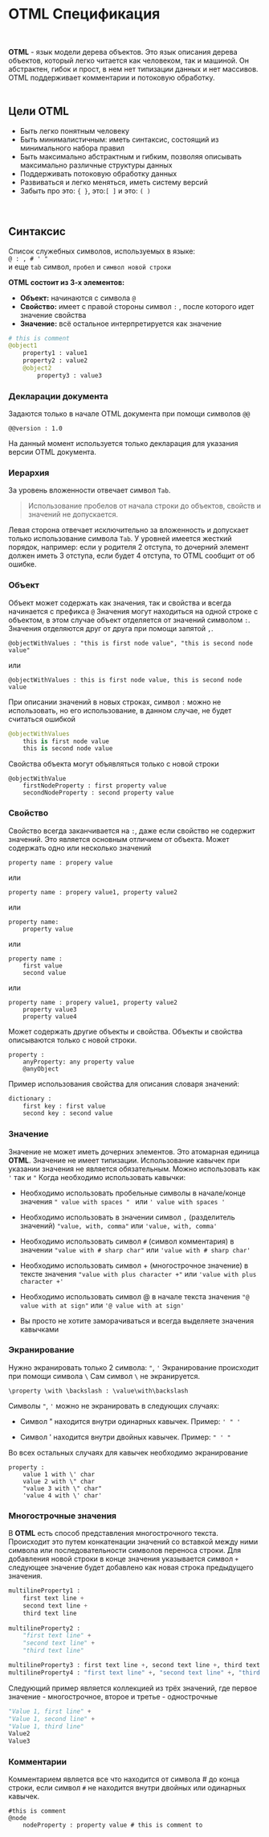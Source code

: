 
# OTML Спецификация

<br/>

**OTML** - язык модели дерева объектов.
Это язык описания дерева объектов, который легко читается как человеком, так и машиной. Он абстрактен, гибок и прост, в нем нет типизации данных и нет массивов. OTML поддерживает комментарии и потоковую обработку.
<br/><br/>

## Цели OTML
 - Быть легко понятным человеку
 - Быть минималистичным: иметь синтаксис, состоящий из минимального набора правил
 - Быть максимально абстрактным и гибким, позволяя описывать максимально различные структуры данных
 - Поддерживать потоковую обработку данных
 - Развиваться и легко меняться, иметь систему версий
 - Забыть про это: `{ }`, это:`[ ]` и это: `( )`
<br/>

## Синтаксис

Список служебных символов, используемых в языке: <br/>
`@ : , # ' "  `<br/>
и  еще `tab` символ, `пробел`  и `символ новой строки`

**OTML состоит из 3-х элементов:**

- **Объект:** начинаются с символа `@`
- **Свойство:** имеет с правой стороны символ `:` , после которого идет значение свойства
- **Значение:** всё остальное интерпретируется как значение

```py
# this is comment
@object1
	property1 : value1
	property2 : value2
	@object2
		property3 : value3
```

### Декларации документа

Задаются только в начале OTML документа при помощи символов `@@`

```
@@version : 1.0
```
На данный момент используется только декларация для указания версии OTML документа.

### Иерархия

За уровень вложенности отвечает символ `Tab`. 
> Использование пробелов от начала строки до объектов, свойств и значений не допускается.

Левая сторона отвечает исключительно за вложенность и допускает только использование символа `Tab`. У уровней имеется жесткий порядок, например:
если у родителя 2 отступа, то дочерний элемент должен иметь 3 отступа, если будет 4 отступа, то OTML сообщит от об ошибке.


### Объект

Объект может содержать как значения, так и свойства и всегда начинается с префикса `@`
Значения могут находиться на одной строке с объектом, в этом случае объект отделяется от значений символом `:`.
Значения отделяются друг от друга при помощи запятой `,`.

```
@objectWithValues : "this is first node value", "this is second node value"
```
или
```
@objectWithValues : this is first node value, this is second node value
```
При описании значений в новых строках, символ `:` можно не использовать, но его использование, в данном случае, не будет считаться ошибкой

```py
@objectWithValues
	this is first node value
	this is second node value
```
Свойства объекта могут объявляться только с новой строки
```
@objectWithValue
	firstNodeProperty : first property value
	secondNodeProperty : second property value
```


### Свойство

Свойство всегда заканчивается на `:`, даже если свойство не содержит значений.
Это является основным отличием от объекта.
Может содержать одно или несколько значений

```
property name : propery value
```
или
```
property name : propery value1, property value2
```
или
```
property name:
	property value
```
или
```
property name :
	first value
	second value
```
или
```
property name : propery value1, property value2
	property value3
	property value4
```

Может содержать другие объекты и свойства.
Объекты и свойства описываются только с новой строки.

```
property :
	anyProperty: any property value
	@anyObject
```
Пример использования свойства для описания словаря значений:

```py
dictionary :
	first key : first value
	second key : second value
```


### Значение

Значение не может иметь дочерних элементов. Это атомарная единица **OTML**.
Значение не имеет типизации. Использование кавычек при указании значения не является обязательным.
Можно использовать как  `'` так и `"`
Когда необходимо использовать кавычки:

 - Необходимо использовать пробельные символы в начале/конце значения 
 ```" value with spaces " ```
 или 
 ```' value with spaces '```

 - Необходимо использовать в значении символ `,` (разделитель значений)
```"value, with, comma"``` 
или 
```'value, with, comma'```

- Необходимо использовать символ `#` (символ комментария) в значении
```"value with # sharp char"```
или 
```'value with # sharp char'```

-  Необходимо использовать символ + (многострочное значение) в тексте значения
```"value with plus character +"```
или
```'value with plus character +'```

-  Необходимо использовать символ @ в начале текста значения
```"@ value with at sign"```
или
```'@ value with at sign'```

- Вы просто не хотите заморачиваться и всегда выделяете значения кавычками



### Экранирование

Нужно экранировать только 2 символа: `"`, `'`
Экранирование происходит при помощи символа  `\`
Сам символ `\` не экранируется.

```
\property \with \backslash : \value\with\backslash
```
Символы `"`, `'` можно не экранировать в следующих случаях:
- Символ  " находится внутри одинарных кавычек. Пример:  ```' " '```

- Символ  ' находится внутри двойных кавычек. Пример: ```" ' "```

Во всех остальных случаях для кавычек необходимо экранирование

```
property :
	value 1 with \' char
	value 2 with \" char
	"value 3 with \" char"
	'value 4 with \' char'
```



### Многострочные значения

В **OTML** есть способ представления многострочного текста.
Происходит это путем конкатенации значений со вставкой между ними символа или последовательности символов переноса строки.
Для добавления новой строки в конце значения указывается символ `+`
следующее значение будет добавлено как новая строка предыдущего значения.

```py
multilineProperty1 :
	first text line +
	second text line +
	third text line
	
multilineProperty2 :
	"first text line" +
	"second text line" +
	"third text line"

multilineProperty3 : first text line +, second text line +, third text line
multilineProperty4 : "first text line" +, "second text line" +, "third text line"
```
Следующий пример является коллекцией из трёх значений, где первое значение - многострочное,
второе и третье - однострочные
```py
"Value 1, first line" +
"Value 1, second line" +
"Value 1, third line"
Value2
Value3
```


### Комментарии

Комментарием является все что находится от символа # до конца строки, если символ `#`
не находится внутри двойных или одинарных кавычек.
```
#this is comment
@node
	nodeProperty : property value # this is comment to
```
